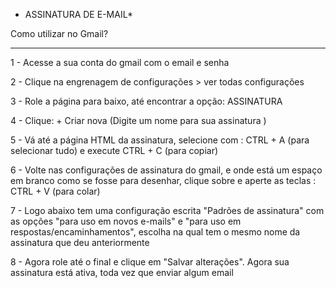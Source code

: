 * ASSINATURA DE E-MAIL*

Como utilizar no Gmail? 


-------------------------------------------


1 - Acesse a sua conta do gmail com o email e senha


2 - Clique na engrenagem de configurações > ver todas configurações



3 - Role a página para baixo, até encontrar a opção: ASSINATURA



4 - Clique: + Criar nova (Digite um nome para sua assinatura )



5 - Vá até a página HTML da assinatura, selecione com : CTRL + A (para selecionar tudo)  e execute CTRL + C (para copiar)


6 - Volte nas configurações de assinatura do gmail, e onde está um espaço em branco como se fosse para desenhar, clique sobre e aperte as teclas : CTRL + V (para colar)



7 - Logo abaixo tem uma configuração escrita "Padrões de assinatura" com as opções "para uso em novos e-mails" e "para uso em respostas/encaminhamentos", escolha na qual  tem o mesmo nome da assinatura que deu anteriormente


8 - Agora role até o final e clique em "Salvar alterações". Agora sua assinatura está ativa, toda vez que enviar algum email


